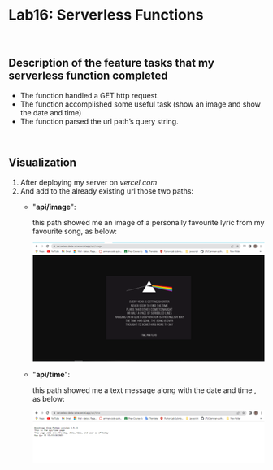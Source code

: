 # **Lab16: Serverless Functions**

<br>

## **Description of the feature tasks that my serverless function completed**

- The function handled a GET http request.
- The function accomplished some useful task (show an image and show the date and time)
- The function parsed the url path’s query string.

<br>


## **Visualization**

1. After deploying my server on *vercel.com*
2. And add to the already existing url those two paths: 
    - "**api/image**":
    
        this path showed me an image of a personally favourite lyric from my favourite song, as below:

        ![image](assets/testing-api-image.PNG)

    - "**api/time**":

        this path showed me a text message along with the date and time , as below:

        ![time](assets/testing-api-time.PNG)

